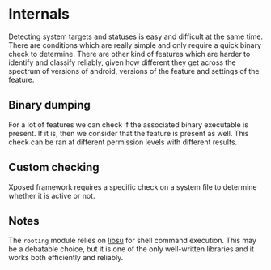 # Internals
Detecting system targets and statuses is easy and difficult at the same time.
There are conditions which are really simple and only require a quick binary check to determine. 
There are other kind of features which are harder to identify and classify reliably, given how different they get across the spectrum of versions of android, versions of the feature and settings of the feature.


## Binary dumping
For a lot of features we can check if the associated binary executable is present. If it is, then we consider that the feature is present as well. This check can be ran at different permission levels with different results.

## Custom checking
Xposed framework requires a specific check on a system file to determine whether it is active or not.

## Notes
The `rooting` module relies on [libsu](https://github.com/topjohnwu/libsu) for shell command execution. 
This may be a debatable choice, but it is one of the only well-written libraries and it works both efficiently and reliably.